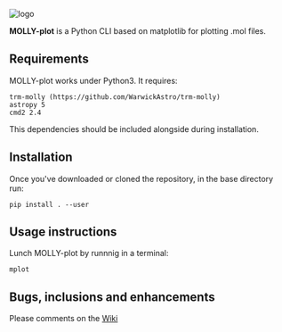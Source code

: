 ![logo](https://user-images.githubusercontent.com/62123927/185609636-1171a17a-69ea-4dd7-919b-84f003bf4d24.jpeg)


**MOLLY-plot** is a Python CLI based on matplotlib for plotting .mol files.


## Requirements

MOLLY-plot works under Python3. It requires:

    trm-molly (https://github.com/WarwickAstro/trm-molly)
    astropy 5
    cmd2 2.4

This dependencies should be included alongside during installation.



## Installation

Once you've downloaded or cloned the repository, in the base directory run:

    pip install . --user


## Usage instructions

Lunch MOLLY-plot by runnnig in a terminal:

    mplot


## Bugs, inclusions and enhancements

Please comments on the [Wiki](https://github.com/felipeji/molly-plot/wiki)
